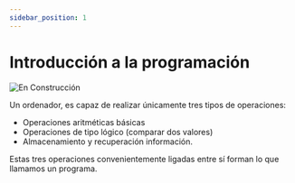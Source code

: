 ```yaml
---
sidebar_position: 1
---
```


# Introducción a la programación

![En Construcción](@site/static/img/enConstruccion.png)

Un ordenador, es capaz de realizar únicamente tres tipos de operaciones:

- Operaciones aritméticas básicas
- Operaciones de tipo lógico (comparar dos valores)
- Almacenamiento y recuperación información.

Estas tres operaciones convenientemente ligadas entre sí forman lo que llamamos un programa.